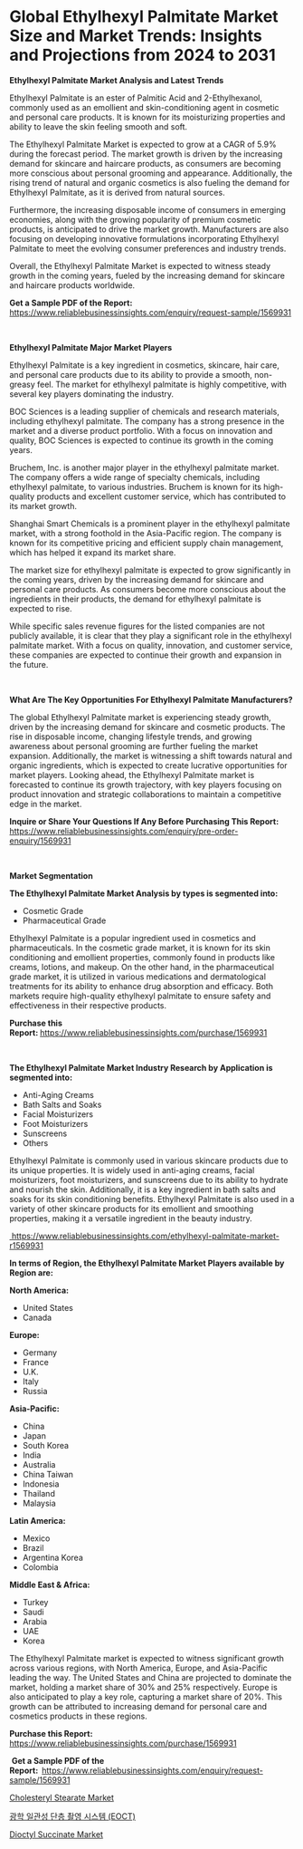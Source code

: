 <p><h1>Global Ethylhexyl Palmitate Market Size and Market Trends: Insights and Projections from 2024 to 2031</h1></p><p><strong>Ethylhexyl Palmitate Market Analysis and Latest Trends</strong></p>
<p><p>Ethylhexyl Palmitate is an ester of Palmitic Acid and 2-Ethylhexanol, commonly used as an emollient and skin-conditioning agent in cosmetic and personal care products. It is known for its moisturizing properties and ability to leave the skin feeling smooth and soft.</p><p>The Ethylhexyl Palmitate Market is expected to grow at a CAGR of 5.9% during the forecast period. The market growth is driven by the increasing demand for skincare and haircare products, as consumers are becoming more conscious about personal grooming and appearance. Additionally, the rising trend of natural and organic cosmetics is also fueling the demand for Ethylhexyl Palmitate, as it is derived from natural sources.</p><p>Furthermore, the increasing disposable income of consumers in emerging economies, along with the growing popularity of premium cosmetic products, is anticipated to drive the market growth. Manufacturers are also focusing on developing innovative formulations incorporating Ethylhexyl Palmitate to meet the evolving consumer preferences and industry trends.</p><p>Overall, the Ethylhexyl Palmitate Market is expected to witness steady growth in the coming years, fueled by the increasing demand for skincare and haircare products worldwide.</p></p>
<p><strong>Get a Sample PDF of the Report:&nbsp;</strong> <a href="https://www.reliablebusinessinsights.com/enquiry/request-sample/1569931">https://www.reliablebusinessinsights.com/enquiry/request-sample/1569931</a></p>
<p>&nbsp;</p>
<p><strong>Ethylhexyl Palmitate Major Market Players</strong></p>
<p><p>Ethylhexyl Palmitate is a key ingredient in cosmetics, skincare, hair care, and personal care products due to its ability to provide a smooth, non-greasy feel. The market for ethylhexyl palmitate is highly competitive, with several key players dominating the industry.</p><p>BOC Sciences is a leading supplier of chemicals and research materials, including ethylhexyl palmitate. The company has a strong presence in the market and a diverse product portfolio. With a focus on innovation and quality, BOC Sciences is expected to continue its growth in the coming years.</p><p>Bruchem, Inc. is another major player in the ethylhexyl palmitate market. The company offers a wide range of specialty chemicals, including ethylhexyl palmitate, to various industries. Bruchem is known for its high-quality products and excellent customer service, which has contributed to its market growth.</p><p>Shanghai Smart Chemicals is a prominent player in the ethylhexyl palmitate market, with a strong foothold in the Asia-Pacific region. The company is known for its competitive pricing and efficient supply chain management, which has helped it expand its market share.</p><p>The market size for ethylhexyl palmitate is expected to grow significantly in the coming years, driven by the increasing demand for skincare and personal care products. As consumers become more conscious about the ingredients in their products, the demand for ethylhexyl palmitate is expected to rise.</p><p>While specific sales revenue figures for the listed companies are not publicly available, it is clear that they play a significant role in the ethylhexyl palmitate market. With a focus on quality, innovation, and customer service, these companies are expected to continue their growth and expansion in the future.</p></p>
<p>&nbsp;</p>
<p><strong>What Are The Key Opportunities For Ethylhexyl Palmitate Manufacturers?</strong></p>
<p><p>The global Ethylhexyl Palmitate market is experiencing steady growth, driven by the increasing demand for skincare and cosmetic products. The rise in disposable income, changing lifestyle trends, and growing awareness about personal grooming are further fueling the market expansion. Additionally, the market is witnessing a shift towards natural and organic ingredients, which is expected to create lucrative opportunities for market players. Looking ahead, the Ethylhexyl Palmitate market is forecasted to continue its growth trajectory, with key players focusing on product innovation and strategic collaborations to maintain a competitive edge in the market.</p></p>
<p><strong>Inquire or Share Your Questions If Any Before Purchasing This Report:</strong> <a href="https://www.reliablebusinessinsights.com/enquiry/pre-order-enquiry/1569931">https://www.reliablebusinessinsights.com/enquiry/pre-order-enquiry/1569931</a></p>
<p>&nbsp;</p>
<p><strong>Market Segmentation</strong></p>
<p><strong>The Ethylhexyl Palmitate Market Analysis by types is segmented into:</strong></p>
<p><ul><li>Cosmetic Grade</li><li>Pharmaceutical Grade</li></ul></p>
<p><p>Ethylhexyl Palmitate is a popular ingredient used in cosmetics and pharmaceuticals. In the cosmetic grade market, it is known for its skin conditioning and emollient properties, commonly found in products like creams, lotions, and makeup. On the other hand, in the pharmaceutical grade market, it is utilized in various medications and dermatological treatments for its ability to enhance drug absorption and efficacy. Both markets require high-quality ethylhexyl palmitate to ensure safety and effectiveness in their respective products.</p></p>
<p><strong>Purchase this Report:&nbsp;</strong><a href="https://www.reliablebusinessinsights.com/purchase/1569931">https://www.reliablebusinessinsights.com/purchase/1569931</a></p>
<p>&nbsp;</p>
<p><strong>The Ethylhexyl Palmitate Market Industry Research by Application is segmented into:</strong></p>
<p><ul><li>Anti-Aging Creams</li><li>Bath Salts and Soaks</li><li>Facial Moisturizers</li><li>Foot Moisturizers</li><li>Sunscreens</li><li>Others</li></ul></p>
<p><p>Ethylhexyl Palmitate is commonly used in various skincare products due to its unique properties. It is widely used in anti-aging creams, facial moisturizers, foot moisturizers, and sunscreens due to its ability to hydrate and nourish the skin. Additionally, it is a key ingredient in bath salts and soaks for its skin conditioning benefits. Ethylhexyl Palmitate is also used in a variety of other skincare products for its emollient and smoothing properties, making it a versatile ingredient in the beauty industry.</p></p>
<p><a href="https://www.reliablebusinessinsights.com/ethylhexyl-palmitate-market-r1569931">&nbsp;https://www.reliablebusinessinsights.com/ethylhexyl-palmitate-market-r1569931</a></p>
<p><strong>In terms of Region, the Ethylhexyl Palmitate Market Players available by Region are:</strong></p>
<p>
    <p> <strong> North America: </strong>
        <ul>
            <li>United States</li>
            <li>Canada</li>
        </ul>
        </p> 
    <p> <strong> Europe: </strong>
        <ul>
            <li>Germany</li>
            <li>France</li>
            <li>U.K.</li>
            <li>Italy</li>
            <li>Russia</li>
        </ul>
        </p> 
    <p> <strong> Asia-Pacific: </strong>
        <ul>
            <li>China</li>
            <li>Japan</li>
            <li>South Korea</li>
            <li>India</li>
            <li>Australia</li>
            <li>China Taiwan</li>
            <li>Indonesia</li>
            <li>Thailand</li>
            <li>Malaysia</li>
        </ul>
        </p> 
    <p> <strong> Latin America: </strong>
        <ul>
            <li>Mexico</li>
            <li>Brazil</li>
            <li>Argentina Korea</li>
            <li>Colombia</li>
        </ul>
        </p> 
    <p> <strong> Middle East & Africa: </strong>
        <ul>
            <li>Turkey</li>
            <li>Saudi</li>
            <li>Arabia</li>
            <li>UAE</li>
            <li>Korea</li>
        </ul>
    </p>
    </p>
<p><p>The Ethylhexyl Palmitate market is expected to witness significant growth across various regions, with North America, Europe, and Asia-Pacific leading the way. The United States and China are projected to dominate the market, holding a market share of 30% and 25% respectively. Europe is also anticipated to play a key role, capturing a market share of 20%. This growth can be attributed to increasing demand for personal care and cosmetics products in these regions.</p></p>
<p><strong>Purchase this Report: </strong><a href="https://www.reliablebusinessinsights.com/purchase/1569931">https://www.reliablebusinessinsights.com/purchase/1569931</a></p>
<p>&nbsp;<strong>Get a Sample PDF of the Report:&nbsp;&nbsp;</strong><a href="https://www.reliablebusinessinsights.com/enquiry/request-sample/1569931">https://www.reliablebusinessinsights.com/enquiry/request-sample/1569931</a></p>
<p><strong></strong></p>
<p><p><a href="https://github.com/EbonyHane1955/Market-Research-Report-List-1/blob/main/cholesteryl-stearate-market.md">Cholesteryl Stearate Market</a></p><p><a href="https://github.com/erwindropdead54/Market-Research-Report-List-1/blob/main/5230164103469.md">광학 일관성 단층 촬영 시스템 (EOCT)</a></p><p><a href="https://github.com/NaomieConner2023/Market-Research-Report-List-1/blob/main/dioctyl-succinate-market.md">Dioctyl Succinate Market</a></p></p>